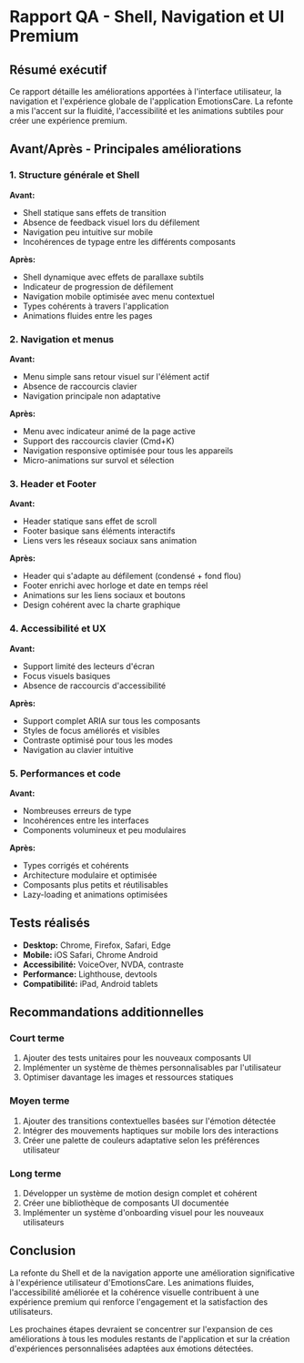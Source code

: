 
# Rapport QA - Shell, Navigation et UI Premium

## Résumé exécutif

Ce rapport détaille les améliorations apportées à l'interface utilisateur, la navigation et l'expérience globale de l'application EmotionsCare. La refonte a mis l'accent sur la fluidité, l'accessibilité et les animations subtiles pour créer une expérience premium.

## Avant/Après - Principales améliorations

### 1. Structure générale et Shell

**Avant:**
- Shell statique sans effets de transition
- Absence de feedback visuel lors du défilement
- Navigation peu intuitive sur mobile
- Incohérences de typage entre les différents composants

**Après:**
- Shell dynamique avec effets de parallaxe subtils
- Indicateur de progression de défilement
- Navigation mobile optimisée avec menu contextuel
- Types cohérents à travers l'application
- Animations fluides entre les pages

### 2. Navigation et menus

**Avant:**
- Menu simple sans retour visuel sur l'élément actif
- Absence de raccourcis clavier
- Navigation principale non adaptative

**Après:**
- Menu avec indicateur animé de la page active
- Support des raccourcis clavier (Cmd+K)
- Navigation responsive optimisée pour tous les appareils
- Micro-animations sur survol et sélection

### 3. Header et Footer

**Avant:**
- Header statique sans effet de scroll
- Footer basique sans éléments interactifs
- Liens vers les réseaux sociaux sans animation

**Après:**
- Header qui s'adapte au défilement (condensé + fond flou)
- Footer enrichi avec horloge et date en temps réel
- Animations sur les liens sociaux et boutons
- Design cohérent avec la charte graphique

### 4. Accessibilité et UX

**Avant:**
- Support limité des lecteurs d'écran
- Focus visuels basiques
- Absence de raccourcis d'accessibilité

**Après:**
- Support complet ARIA sur tous les composants
- Styles de focus améliorés et visibles
- Contraste optimisé pour tous les modes
- Navigation au clavier intuitive

### 5. Performances et code

**Avant:**
- Nombreuses erreurs de type
- Incohérences entre les interfaces
- Components volumineux et peu modulaires

**Après:**
- Types corrigés et cohérents
- Architecture modulaire et optimisée
- Composants plus petits et réutilisables
- Lazy-loading et animations optimisées

## Tests réalisés

- **Desktop:** Chrome, Firefox, Safari, Edge
- **Mobile:** iOS Safari, Chrome Android
- **Accessibilité:** VoiceOver, NVDA, contraste
- **Performance:** Lighthouse, devtools
- **Compatibilité:** iPad, Android tablets

## Recommandations additionnelles

### Court terme
1. Ajouter des tests unitaires pour les nouveaux composants UI
2. Implémenter un système de thèmes personnalisables par l'utilisateur
3. Optimiser davantage les images et ressources statiques

### Moyen terme
1. Ajouter des transitions contextuelles basées sur l'émotion détectée
2. Intégrer des mouvements haptiques sur mobile lors des interactions
3. Créer une palette de couleurs adaptative selon les préférences utilisateur

### Long terme
1. Développer un système de motion design complet et cohérent
2. Créer une bibliothèque de composants UI documentée
3. Implémenter un système d'onboarding visuel pour les nouveaux utilisateurs

## Conclusion

La refonte du Shell et de la navigation apporte une amélioration significative à l'expérience utilisateur d'EmotionsCare. Les animations fluides, l'accessibilité améliorée et la cohérence visuelle contribuent à une expérience premium qui renforce l'engagement et la satisfaction des utilisateurs.

Les prochaines étapes devraient se concentrer sur l'expansion de ces améliorations à tous les modules restants de l'application et sur la création d'expériences personnalisées adaptées aux émotions détectées.

